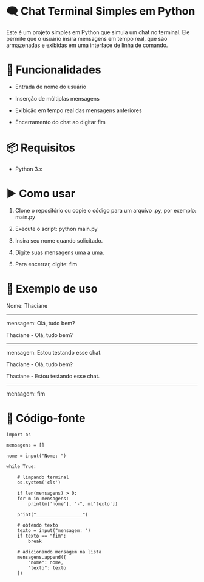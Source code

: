 # 🗨️ Chat Terminal Simples em Python

Este é um projeto simples em Python que simula um chat no terminal. Ele permite que o usuário insira mensagens em tempo real, que são armazenadas e exibidas em uma interface de linha de comando.

# 🚀 Funcionalidades

- Entrada de nome do usuário

- Inserção de múltiplas mensagens

- Exibição em tempo real das mensagens anteriores

- Encerramento do chat ao digitar fim

# 📦 Requisitos

- Python 3.x

# ▶️ Como usar

1. Clone o repositório ou copie o código para um arquivo .py, por exemplo: main.py

2. Execute o script: python main.py

3. Insira seu nome quando solicitado.

4. Digite suas mensagens uma a uma.

5. Para encerrar, digite: fim

# 🧠 Exemplo de uso
Nome: Thaciane

_________________
mensagem: Olá, tudo bem?

Thaciane - Olá, tudo bem?
_________________
mensagem: Estou testando esse chat.

Thaciane - Olá, tudo bem?

Thaciane - Estou testando esse chat.
_________________
mensagem: fim

# 📁 Código-fonte

    import os 

    mensagens = []

    nome = input("Nome: ")

    while True:

        # limpando terminal
        os.system('cls')

        if len(mensagens) > 0:
        for m in mensagens:
            print(m['nome'], "-", m['texto'])

        print("_________________")

        # obtendo texto
        texto = input("mensagem: ")
        if texto == "fim":
            break

        # adicionando mensagem na lista 
        mensagens.append({
            "nome": nome,
            "texto": texto
        })
